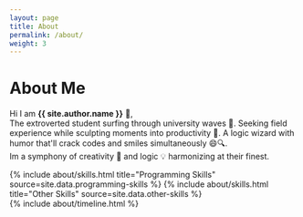 ```yaml
---
layout: page
title: About
permalink: /about/
weight: 3
---
```


# **About Me**

Hi I am **{{ site.author.name }}** :wave:,<br>
The extroverted student surfing through university waves 🌊. Seeking field experience while sculpting moments into productivity 🚀. A logic wizard with humor that'll crack codes and smiles simultaneously 😄🔍.
<br> Im a symphony of creativity 🎨 and logic 💡 harmonizing at their finest.






<div class="row">
{% include about/skills.html title="Programming Skills" source=site.data.programming-skills %}
{% include about/skills.html title="Other Skills" source=site.data.other-skills %}
</div>

<div class="row">
{% include about/timeline.html %}
</div>

